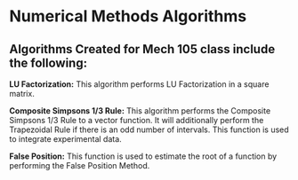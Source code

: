 # Numerical Methods Algorithms 
## Algorithms Created for Mech 105 class include the following:

**LU Factorization:**
     This algorithm performs LU Factorization in a square matrix.
    
**Composite Simpsons 1/3 Rule:**
     This algorithm performs the Composite Simpsons 1/3 Rule to a vector function. It will additionally perform the Trapezoidal Rule if   there is an odd number of intervals. This function is used to integrate experimental data.
    
**False Position:** 
     This function is used to estimate the root of a function by performing the False Position Method.
